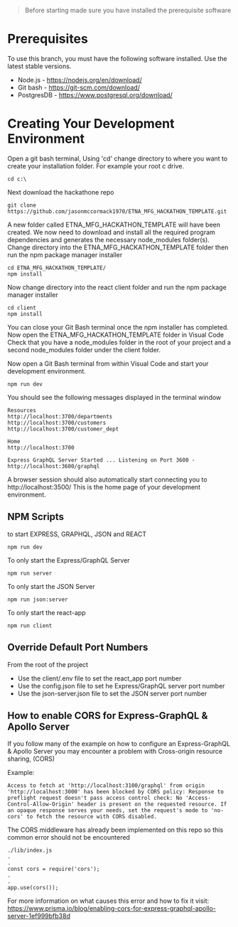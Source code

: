 
> Before starting made sure you have 
> installed the prerequisite software

# Prerequisites

To use this branch, you must have the following software installed. Use the latest stable versions.

-   Node.js - https://nodejs.org/en/download/
-   Git bash - https://git-scm.com/download/
-   PostgresDB - https://www.postgresql.org/download/

# Creating Your Development Environment

Open a git bash terminal, Using 'cd' change directory to where you want to create your installation folder.
For example your root c drive. 
```
cd c:\
```
Next download the hackathone repo
```
git clone https://github.com/jasonmccormack1970/ETNA_MFG_HACKATHON_TEMPLATE.git
```
A new folder called ETNA_MFG_HACKATHON_TEMPLATE will have been created. We now need to download and install all the required program dependencies and generates the necessary node_modules folder(s). 
Change directory into the ETNA_MFG_HACKATHON_TEMPLATE folder then run the npm package manager installer
```
cd ETNA_MFG_HACKATHON_TEMPLATE/
npm install
```
Now change directory into the react client folder and run the npm package manager installer
```
cd client
npm install
```
You can close your Git Bash terminal once the npm installer has completed.
Now open the ETNA_MFG_HACKATHON_TEMPLATE folder in Visual Code
Check that you have a node_modules folder in the root of your project and a second node_modules folder under the client folder.

Now open a Git Bash terminal from within Visual Code and start your development environment.
```
npm run dev
```
You should see the following messages displayed in the terminal window 

```
Resources
http://localhost:3700/departments
http://localhost:3700/customers
http://localhost:3700/customer_dept

Home
http://localhost:3700

Express GraphQL Server Started ... Listening on Port 3600 - http://localhost:3600/graphql
```

A browser session should also automatically start connecting you to http://localhost:3500/ 
This is the home page of your development environment. 






## NPM Scripts

to start EXPRESS, GRAPHQL, JSON and REACT

```
npm run dev
```

To only start the Express/GraphQL Server

```
npm run server
```

To only start the JSON Server

```
npm run json:server
```

To only start the react-app

```
npm run client
```



## Override Default Port Numbers

From the root of the project

-   Use the client/.env file to set the react_app port number
-   Use the config.json file to set he Express/GraphQL server port number
-   Use the json-server.json file to set the JSON server port number

## How to enable CORS for Express-GraphQL & Apollo Server

If you follow many of the example on how to configure an Express-GraphQL & Apollo Server you may encounter a problem with Cross-origin resource sharing, (CORS)

Example:

```
Access to fetch at 'http://localhost:3100/graphql' from origin 'http://localhost:3000' has been blocked by CORS policy: Response to preflight request doesn't pass access control check: No 'Access-Control-Allow-Origin' header is present on the requested resource. If an opaque response serves your needs, set the request's mode to 'no-cors' to fetch the resource with CORS disabled.
```

The CORS middleware has already been implemented on this repo so this common error should not be encountered

```
./lib/index.js
.
.
const cors = require('cors');
.
.
app.use(cors());
```

For more information on what causes this error and how to fix it visit:
https://www.prisma.io/blog/enabling-cors-for-express-graphql-apollo-server-1ef999bfb38d
